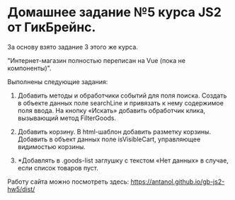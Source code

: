 # Домашнее задание №5 курса JS2 от ГикБрейнс.
За основу взято задание 3 этого же курса.

"Интернет-магазин полностью переписан на Vue (пока не компоненты)".

Выполнены следующие задания:

1. Добавить методы и обработчики событий для поля поиска. Создать в объекте данных поле searchLine и привязать к нему содержимое поля ввода. На кнопку «Искать» добавить обработчик клика, вызывающий метод FilterGoods.

2. Добавить корзину. В html-шаблон добавить разметку корзины. Добавить в объект данных поле isVisibleCart, управляющее видимостью корзины.

3. *Добавлять в .goods-list заглушку с текстом «Нет данных» в случае, если список товаров пуст.

Работу сайта можно посмотреть здесь:
    https://antanol.github.io/gb-js2-hw5/dist/
